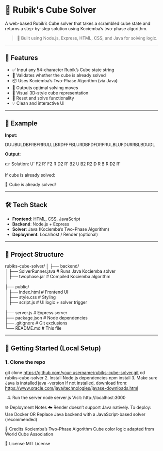 # 🧊 Rubik's Cube Solver

A web-based Rubik’s Cube solver that takes a scrambled cube state and returns a step-by-step solution using Kociemba’s two-phase algorithm.

> 🚀 Built using Node.js, Express, HTML, CSS, and Java for solving logic.

---

## 🎯 Features

- ✅ Input any 54-character Rubik’s Cube state string
- 🎯 Validates whether the cube is already solved
- 📦 Uses Kociemba’s Two-Phase Algorithm (via Java)
- 🧠 Outputs optimal solving moves
- 🎨 Visual 3D-style cube representation
- 🔁 Reset and solve functionality
- 💡 Clean and interactive UI

---

## 🧪 Example

**Input:**

DUUBULDBFRBFRRULLLBRDFFFBLURDBFDFDRFRULBLUFDURRBLBDUDL

**Output:**

👉 Solution: U' F2 R' F2 R D2 R' B2 U B2 R2 D R B R D2 R'

If cube is already solved:

🎉 Cube is already solved!

---

## 🛠️ Tech Stack

- **Frontend**: HTML, CSS, JavaScript
- **Backend**: Node.js + Express
- **Solver**: Java (Kociemba’s Two-Phase Algorithm)
- **Deployment**: Localhost / Render (optional)

---

## 📁 Project Structure

rubiks-cube-solver/
│
├── backend/  
│ ├── SolverRunner.java # Runs Java Kociemba solver  
│ ├── twophase.jar # Compiled Kociemba algorithm  
│  
├── public/  
│ ├── index.html # Frontend UI  
│ ├── style.css # Styling  
│ ├── script.js # UI logic + solver trigger  
│  
├── server.js # Express server  
├── package.json # Node dependencies  
├── .gitignore # Git exclusions  
└── README.md # This file  

---

## 🚀 Getting Started (Local Setup)

### 1. Clone the repo
git clone https://github.com/your-username/rubiks-cube-solver.git
cd rubiks-cube-solver
2. Install Node.js dependencies
npm install
3. Make sure Java is installed
java -version
If not installed, download from: https://www.oracle.com/java/technologies/javase-downloads.html

4. Run the server
node server.js
Visit: http://localhost:3000

🌐 Deployment Notes
☁️ Render doesn’t support Java natively. To deploy:
Use Docker OR
Replace Java backend with a JavaScript-based solver (recommended)

🙌 Credits
Kociemba’s Two-Phase Algorithm
Cube color logic adapted from World Cube Association

📜 License
MIT License
